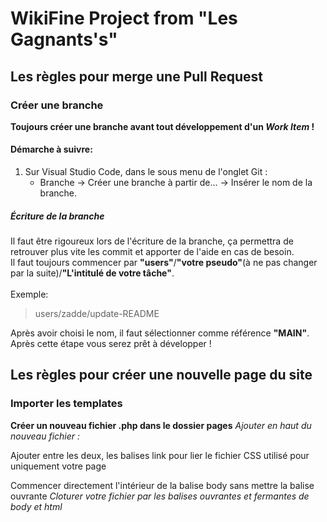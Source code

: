 # WikiFine Project from "Les Gagnants's"

## Les règles pour merge une Pull Request
### Créer une branche
**Toujours créer une branche avant tout développement d'un _Work Item_ !**
#### Démarche à suivre:
1. Sur Visual Studio Code, dans le sous menu de l'onglet Git :
    - Branche -> Créer une branche à partir de... -> Insérer le nom de la branche.
##### Écriture de la branche
Il faut être  rigoureux lors de l'écriture de la branche, ça permettra de retrouver plus vite les commit et apporter de l'aide en cas de besoin.</br>
Il faut toujours commencer par **"users"**/**"votre pseudo"**(à ne pas changer par la suite)/**"L'intitulé de votre tâche"**.</br></br>
Exemple: 
> users/zadde/update-README

Après avoir choisi le nom, il faut sélectionner comme référence **"MAIN"**.</br>
Après cette étape vous serez prêt à développer !


## Les règles pour créer une nouvelle page du site
### Importer les templates
**Créer un nouveau fichier .php dans le dossier pages**
*Ajouter en haut du nouveau fichier :*
<?php require 'templates/head.php'; ?>
Ajouter entre les deux, les balises link pour lier le fichier CSS utilisé pour uniquement votre page
<?php require 'templates/navbar.php'; ?>
Commencer directement l'intérieur de la balise body sans mettre la balise ouvrante
*Cloturer votre fichier par les balises ouvrantes et fermantes de body et html*